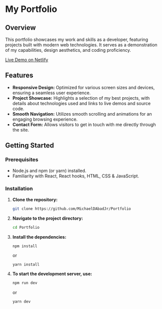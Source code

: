 # My Portfolio

## Overview

This portfolio showcases my work and skills as a developer, featuring projects built with modern web technologies. It serves as a demonstration of my capabilities, design aesthetics, and coding proficiency.

 <a href="https://junmike.dev/" target="_blank">Live Demo on Netlify</a>

## Features

- **Responsive Design:** Optimized for various screen sizes and devices, ensuring a seamless user experience.
- **Project Showcase:** Highlights a selection of my best projects, with details about technologies used and links to live demos and source code.
- **Smooth Navigation:** Utilizes smooth scrolling and animations for an engaging browsing experience.
- **Contact Form:** Allows visitors to get in touch with me directly through the site.

## Getting Started

### Prerequisites

- Node.js and npm (or yarn) installed.
- Familiarity with React, React hooks, HTML, CSS & JavaScript.

### Installation

1. **Clone the repository:**

   ```sh
   git clone https://github.com/MichaelDAbadJr/Portfolio
   ```

2. **Navigate to the project directory:**

   ```sh
   cd Portfolio
   ```

3. **Install the dependencies:**

   ```sh
   npm install
   ```

   or

   ```
   yarn install
   ```

4. **To start the development server, use:**
   ```sh
   npm run dev
   ```
   or
   ```
   yarn dev
   ```
